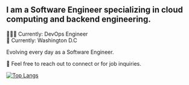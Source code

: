 ## I am a Software Engineer specializing in cloud computing and backend engineering.

👨🏽‍💻 Currently: DevOps Engineer </br>
📍 Currently: Washington D.C

Evolving every day as a Software Engineer.

💬 Feel free to reach out to connect or for job inquiries.

[![Top Langs](https://github-readme-stats.vercel.app/api/top-langs/?username=jtaylortech&layout=compact)](https://github.com/jtaylortech/github-readme-stats&theme=dracula)
